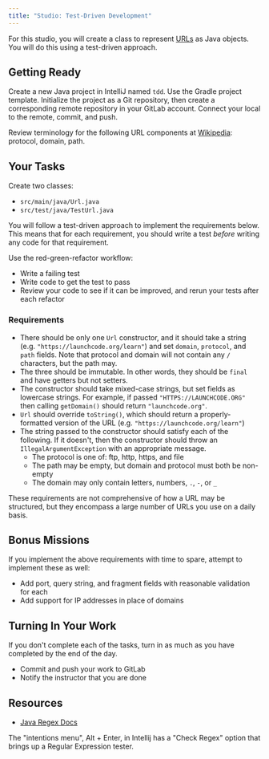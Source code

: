 ```yaml
---
title: "Studio: Test-Driven Development"
---
```


For this studio, you will create a class to represent [URLs](https://en.wikipedia.org/wiki/URL) as Java objects. You will do this using a test-driven approach.

## Getting Ready

Create a new Java project in IntelliJ named `tdd`. Use the Gradle project template. Initialize the project as a Git repository, then create a corresponding remote repository in your GitLab account. Connect your local to the remote, commit, and push.

Review terminology for the following URL components at [Wikipedia](https://en.wikipedia.org/wiki/URL): protocol, domain, path.

## Your Tasks

Create two classes:
- `src/main/java/Url.java`
- `src/test/java/TestUrl.java`

You will follow a test-driven approach to implement the requirements below. This means that for each requirement, you should write a test *before* writing any code for that requirement. 

Use the red-green-refactor workflow: 
- Write a failing test
- Write code to get the test to pass
- Review your code to see if it can be improved, and rerun your tests after each refactor

### Requirements

- There should be only one `Url` constructor, and it should take a string (e.g. `"https://launchcode.org/learn"`) and set `domain`, `protocol`, and `path` fields. Note that protocol and domain will not contain any `/` characters, but the path may.
- The three should be immutable. In other words, they should be `final` and have getters but not setters.
- The constructor should take mixed-case strings, but set fields as lowercase strings. For example, if passed `"HTTPS://LAUNCHCODE.ORG"` then calling `getDomain()` should return `"launchcode.org"`.
- `Url` should override `toString()`, which should return a properly-formatted version of the URL (e.g. `"https://launchcode.org/learn"`)
- The string passed to the constructor should satisfy each of the following. If it doesn't, then the constructor should throw an `IllegalArgumentException` with an appropriate message.
    - The protocol is one of: ftp, http, https, and file
    - The path may be empty, but domain and protocol must both be non-empty
    - The domain may only contain letters, numbers, `.`, `-`, or `_`

<aside class="aside-note" markdown="1">
These requirements are not comprehensive of how a URL may be structured, but they encompass a large number of URLs you use on a daily basis.
</aside>

## Bonus Missions

If you implement the above requirements with time to spare, attempt to implement these as well:
- Add port, query string, and fragment fields with reasonable validation for each
- Add support for IP addresses in place of domains

## Turning In Your Work

If you don't complete each of the tasks, turn in as much as you have completed by the end of the day.

- Commit and push your work to GitLab
- Notify the instructor that you are done

## Resources
- [Java Regex Docs](https://docs.oracle.com/javase/7/docs/api/java/util/regex/Pattern.html)
<aside class="aside-note" markdown="1">
The "intentions menu", Alt + Enter, in Intellij has a "Check Regex" option that brings up a Regular Expression tester. 
</aside>

